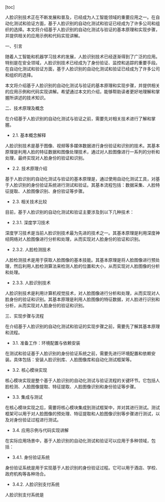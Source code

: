 
[toc]                    
                
                
人脸识别技术正在不断发展和普及，已经成为人工智能领域的重要应用之一。在自动化测试和验证方面，基于人脸识别的自动化测试和验证已经成为了许多公司和组织的选择。本文将介绍基于人脸识别的自动化测试与验证的基本原理和实现步骤，并提供相关的应用示例和代码实现讲解。

一、引言

随着人工智能和机器学习技术的发展，人脸识别技术已经逐渐得到了广泛的应用。特别是在安全领域，人脸识别技术已经成为了身份验证、监控和追踪的重要手段。在自动化测试和验证方面，基于人脸识别的自动化测试和验证已经成为了许多公司和组织的选择。

本文将介绍基于人脸识别的自动化测试与验证的基本原理和实现步骤，并提供相关的应用示例和代码实现讲解。希望通过本文的介绍，能够帮助读者更好地理解和掌握所讲述的技术知识。

二、技术原理及概念

在介绍基于人脸识别的自动化测试与验证之前，需要先对相关技术进行了解和掌握。

- 2.1. 基本概念解释

人脸识别技术是基于图像、视频等多媒体数据进行身份验证和识别的技术。其基本原理是利用人脸的特征数据和图像处理技术，通过对人脸图像进行一系列的分析和处理，最终实现对人脸身份的验证和识别。

- 2.2. 技术原理介绍

基于人脸识别的自动化测试与验证的基本原理是，通过使用自动化测试工具，对基于人脸识别的身份验证系统进行测试和验证。其基本流程包括：数据采集、人脸特征提取、人脸图像识别、身份验证等步骤。

- 2.3. 相关技术比较

目前，基于人脸识别的自动化测试和验证主要涉及到以下几种技术：

- 2.3.1. 深度学习技术

深度学习技术是当前人脸识别技术最为先进的技术之一。其基本原理是利用深度神经网络对人脸图像进行分析和处理，从而实现对人脸身份的验证和识别。

- 2.3.2. 人脸检测技术

人脸检测技术是用于获取人脸图像的基本技能。其基本原理是将人脸图像进行预处理，然后利用人脸检测算法来检测人脸的位置和大小，从而实现对人脸图像的分析和处理。

- 2.3.3. 人脸识别技术

人脸识别技术是利用计算机视觉技术，对人脸图像进行分析和处理，从而实现对人脸身份的验证和识别。其基本原理是利用人脸图像的特征数据，对人脸进行识别和分析，从而实现对人脸身份的验证和识别。

三、实现步骤与流程

在介绍基于人脸识别的自动化测试和验证的实现步骤之前，需要先了解其基本原理和流程。

- 3.1. 准备工作：环境配置与依赖安装

在测试和验证基于人脸识别的身份验证系统之前，需要先进行环境配置和依赖安装。具体包括：安装人脸识别库、人脸图像库和自动化测试框架等。

- 3.2. 核心模块实现

核心模块实现是整个基于人脸识别的自动化测试与验证流程的关键环节。它包括人脸检测、人脸图像提取、特征提取、人脸图像识别和身份验证等步骤。

- 3.3. 集成与测试

在核心模块实现之后，需要将核心模块集成到测试框架中，并对其进行测试。测试框架可以用于对人脸图像的预处理、特征提取和人脸图像识别等步骤进行测试，以及对身份验证过程进行测试。

- 3.4. 应用示例与代码实现讲解

在实际应用场景中，基于人脸识别的自动化测试和验证可以应用于多种领域，包括：

- 3.4.1. 身份验证系统

身份验证系统是用于实现基于人脸识别的身份验证过程。它可以用于酒店、学校、政府机构等各种场合。

- 3.4.2. 人脸识别支付系统

人脸识别支付系统是

